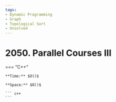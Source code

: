 ```yaml
---
tags:
- Dynamic Programming
- Graph
- Topological Sort
- Unsolved
---
```



# 2050. Parallel Courses III

=== "C++"

    **Time:** $O()$

    **Space:** $O()$

    ``` c++
    ```